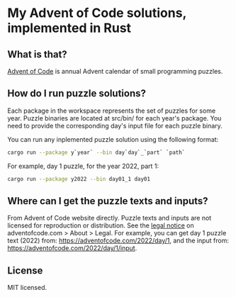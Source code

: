 # My Advent of Code solutions, implemented in Rust

## What is that?

[Advent of Code](https://adventofcode.com/) is annual Advent calendar of small
programming puzzles.

## How do I run puzzle solutions?

Each package in the workspace represents the set of puzzles for some year.
Puzzle binaries are located at src/bin/ for each year's package. You need to
provide the corresponding day's input file for each puzzle binary.

You can run any inplemented puzzle solution using the following format:

```sh
cargo run --package y`year` --bin day`day`_`part` `path`
```

For example, day 1 puzzle, for the year 2022, part 1:

```sh
cargo run --package y2022 --bin day01_1 day01
```

## Where can I get the puzzle texts and inputs?

From Advent of Code website directly. Puzzle texts and inputs are not licensed for
reproduction or distribution. See the [legal notice](https://adventofcode.com/about)
on adventofcode.com > About > Legal.
For example, you can get day 1 puzzle text (2022) from: <https://adventofcode.com/2022/day/1>,
and the input from: <https://adventofcode.com/2022/day/1/input>.

## License

MIT licensed.
